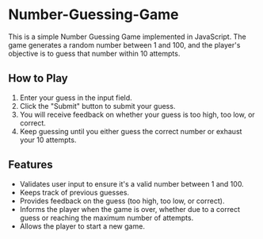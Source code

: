 # Number-Guessing-Game

This is a simple Number Guessing Game implemented in JavaScript. The game generates a random number between 1 and 100, and the player's objective is to guess that number within 10 attempts.

## How to Play

1. Enter your guess in the input field.
2. Click the "Submit" button to submit your guess.
3. You will receive feedback on whether your guess is too high, too low, or correct.
4. Keep guessing until you either guess the correct number or exhaust your 10 attempts.

## Features

- Validates user input to ensure it's a valid number between 1 and 100.
- Keeps track of previous guesses.
- Provides feedback on the guess (too high, too low, or correct).
- Informs the player when the game is over, whether due to a correct guess or reaching the maximum number of attempts.
- Allows the player to start a new game.






